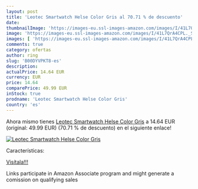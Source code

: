 ```yaml
---
layout: post
title: 'Leotec Smartwatch Helse Color Gris al 70.71 % de descuento'
date: 
thumbnailImage: 'https://images-eu.ssl-images-amazon.com/images/I/41L7QrA4CPL._SL200_.jpg'
image: 'https://images-eu.ssl-images-amazon.com/images/I/41L7QrA4CPL._SL200_.jpg'
images: [ 'https://images-eu.ssl-images-amazon.com/images/I/41L7QrA4CPL._SL200_.jpg' ]
comments: true
category: ofertas
author: ring
slug: 'B00DYVPKT8-es'
description:
actualPrice: 14.64 EUR
currency: EUR
price: 14.64
comparePrice: 49.99 EUR
inStock: true
prodname: 'Leotec Smartwatch Helse Color Gris'
country: 'es'
---
```


Ahora mismo tienes [Leotec Smartwatch Helse Color Gris](https://www.amazon.es/dp/B00DYVPKT8/?tag=tolees-21) a 14.64 EUR (original: 49.99 EUR) (70.71 %  de descuento) en el siguiente enlace!

[![Leotec Smartwatch Helse Color Gris](https://images-eu.ssl-images-amazon.com/images/I/41L7QrA4CPL._SL200_.jpg)](https://www.amazon.es/dp/B00DYVPKT8/?tag=tolees-21)

Características:


[Visítala!!!](https://www.amazon.es/dp/B00DYVPKT8/?tag=tolees-21)

Links participate in Amazon Associate program and might generate a comission on qualifying sales
